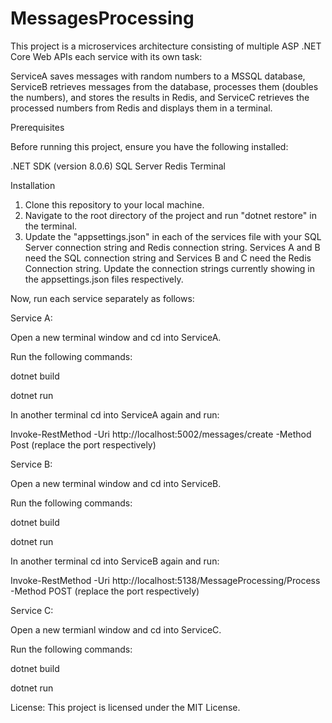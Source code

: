 # MessagesProcessing
This project is a microservices architecture consisting of multiple ASP .NET Core Web APIs each service with its own task:

ServiceA saves messages with random numbers to a MSSQL database, ServiceB retrieves messages from the database, processes them (doubles the numbers), and stores the results in Redis, and ServiceC retrieves the processed numbers from Redis and displays them in a terminal.


Prerequisites

Before running this project, ensure you have the following installed:

.NET SDK (version 8.0.6)
SQL Server
Redis
Terminal

Installation

1. Clone this repository to your local machine.
2. Navigate to the root directory of the project and run "dotnet restore" in the terminal.
3. Update the "appsettings.json" in each of the services file with your SQL Server connection string and Redis connection string. Services A and B need the SQL connection string and Services B and C need the Redis Connection string. Update the connection strings currently showing in the appsettings.json files respectively.

Now, run each service separately as follows:

Service A:

Open a new terminal window and cd into ServiceA.

Run the following commands:

dotnet build

dotnet run

In another terminal cd into ServiceA again and run:

Invoke-RestMethod -Uri http://localhost:5002/messages/create -Method Post (replace the port respectively)


Service B:

Open a new terminal window and cd into ServiceB.

Run the following commands:

dotnet build

dotnet run

In another terminal cd into ServiceB again and run:

Invoke-RestMethod -Uri http://localhost:5138/MessageProcessing/Process -Method POST (replace the port respectively)


Service C:

Open a new termianl window and cd into ServiceC.

Run the following commands:

dotnet build

dotnet run

License: 
This project is licensed under the MIT License.
